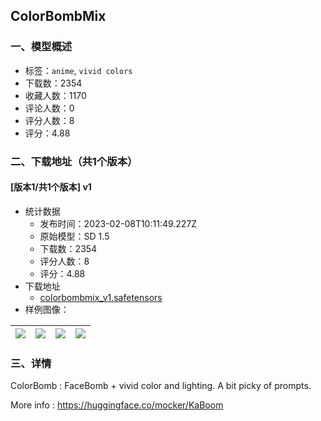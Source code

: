 ## ColorBombMix
### 一、模型概述

- 标签：`anime`, `vivid colors`
- 下载数：2354
- 收藏人数：1170
- 评论人数：0
- 评分人数：8
- 评分：4.88

### 二、下载地址（共1个版本）

#### [版本1/共1个版本] v1

- 统计数据
  - 发布时间：2023-02-08T10:11:49.227Z
  - 原始模型：SD 1.5
  - 下载数：2354
  - 评分人数：8
  - 评分：4.88
- 下载地址
  - [colorbombmix_v1.safetensors](https://civitai.com/api/download/models/8413)
- 样例图像：

| <img src="https://image.civitai.com/xG1nkqKTMzGDvpLrqFT7WA/5fdc47cf-9cf1-4c3a-0a0e-df8304a24a00/width=450/79832.jpeg" /> | <img src="https://image.civitai.com/xG1nkqKTMzGDvpLrqFT7WA/5e60655c-ab9e-4b8b-d01c-b6380fef7300/width=450/79839.jpeg" /> | <img src="https://image.civitai.com/xG1nkqKTMzGDvpLrqFT7WA/155a51fb-51b6-4d42-5fe4-e9b50165ac00/width=450/79844.jpeg" /> | <img src="https://image.civitai.com/xG1nkqKTMzGDvpLrqFT7WA/54cde882-e13d-47bb-55b2-f809c7829600/width=450/79841.jpeg" /> |
| ---- | ---- | ---- | ---- |


### 三、详情
<p>ColorBomb : FaceBomb + vivid color and lighting. A bit picky of prompts.</p><p></p><p>More info : <a target="_blank" rel="ugc" href="https://huggingface.co/mocker/KaBoom">https://huggingface.co/mocker/KaBoom</a></p>